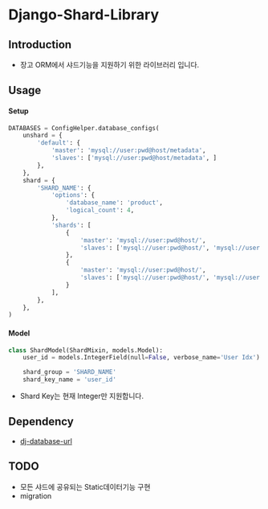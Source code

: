 
# Django-Shard-Library

## Introduction
- 장고 ORM에서 샤드기능을 지원하기 위한 라이브러리 입니다.

## Usage
#### Setup
``` python
DATABASES = ConfigHelper.database_configs(
    unshard = {
        'default': {
            'master': 'mysql://user:pwd@host/metadata',
            'slaves': ['mysql://user:pwd@host/metadata', ]
        },
    },
    shard = {
        'SHARD_NAME': {
            'options': {
                'database_name': 'product',
                'logical_count': 4,
            },
            'shards': [
                {
                    'master': 'mysql://user:pwd@host/',
                    'slaves': ['mysql://user:pwd@host/', 'mysql://user:pwd@host/',]
                },
                {
                    'master': 'mysql://user:pwd@host/',
                    'slaves': ['mysql://user:pwd@host/', 'mysql://user:pwd@host/',]
                }
            ],
        },
    },
)

```

#### Model
``` python
class ShardModel(ShardMixin, models.Model):
    user_id = models.IntegerField(null=False, verbose_name='User Idx')

    shard_group = 'SHARD_NAME'
    shard_key_name = 'user_id'
```

- Shard Key는 현재 Integer만 지원합니다.

## Dependency
- [dj-database-url](https://github.com/kennethreitz/dj-database-url)

## TODO

- 모든 샤드에 공유되는 Static데이터기능 구현
- migration

